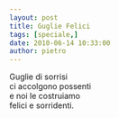 ```yaml
---
layout: post
title: Guglie Felici
tags: [speciale,]
date: 2010-06-14 10:33:00
author: pietro
---
```

Guglie di sorrisi<br/>ci accolgono possenti<br/>e noi le costruiamo<br/>felici e sorridenti.
